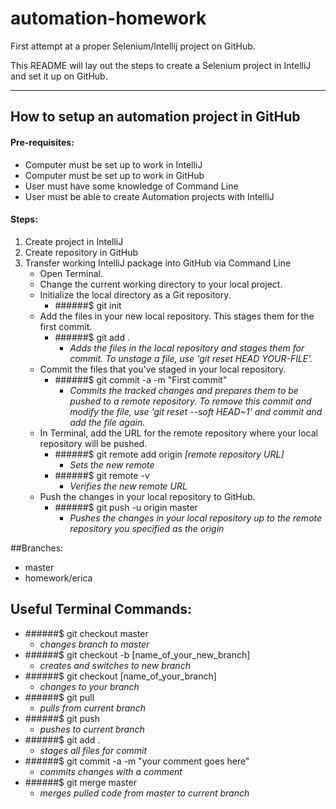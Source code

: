# automation-homework
First attempt at a proper Selenium/Intellij project on GitHub. 

This README will lay out the steps to create a Selenium project in IntelliJ and set it up on GitHub.

----
## How to setup an automation project in GitHub

#### Pre-requisites:
* Computer must be set up to work in IntelliJ
* Computer must be set up to work in GitHub
* User must have some knowledge of Command Line
* User must be able to create Automation projects with IntelliJ

#### Steps:
1. Create project in IntelliJ
2. Create repository in GitHub
3. Transfer working IntelliJ package into GitHub via Command Line
    * Open Terminal.
    * Change the current working directory to your local project.
    * Initialize the local directory as a Git repository.
      * ######$ git init
    * Add the files in your new local repository. This stages them for the first commit.
      * ######$ git add .
        * *Adds the files in the local repository and stages them for commit. To unstage a file, use 'git reset HEAD YOUR-FILE'.*
    * Commit the files that you've staged in your local repository.
        * ######$ git commit -a -m "First commit"
            * *Commits the tracked changes and prepares them to be pushed to a remote repository. To remove this commit and modify the file, use 'git reset --soft HEAD~1' and commit and add the file again.*
    * In Terminal, add the URL for the remote repository where your local repository will be pushed.
        * ######$ git remote add origin *[remote repository URL]*
            * *Sets the new remote*
        * ######$ git remote -v
            * *Verifies the new remote URL*
    * Push the changes in your local repository to GitHub.
        * ######$ git push -u origin master
            * *Pushes the changes in your local repository up to the remote repository you specified as the origin*


##Branches:
* master
* homework/erica      


## Useful Terminal Commands:
* ######$ git checkout master
    * *changes branch to master*
* ######$ git checkout -b [name_of_your_new_branch]
    * *creates and switches to new branch*
* ######$ git checkout [name_of_your_branch]
    * *changes to your branch*
* ######$ git pull
    * *pulls from current branch*
* ######$ git push
    * *pushes to current branch*
* ######$ git add .
    * *stages all files for commit*
* ######$ git commit -a -m "your comment goes here"
    * *commits changes with a comment*
* ######$ git merge master
    * *merges pulled code from master to current branch*

